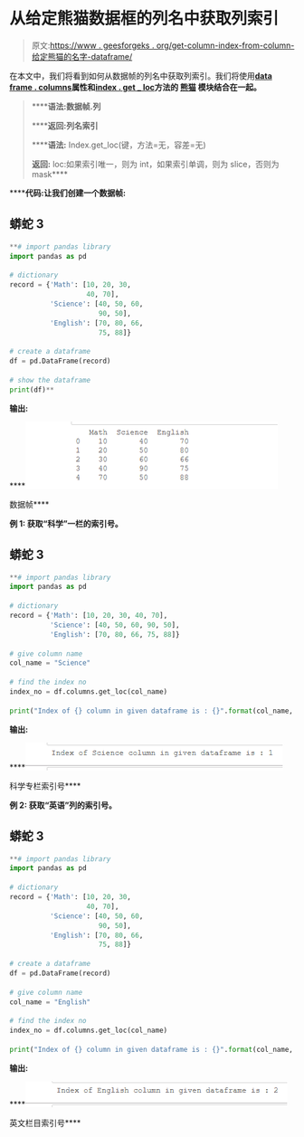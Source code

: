 # 从给定熊猫数据框的列名中获取列索引

> 原文:[https://www . geesforgeks . org/get-column-index-from-column-给定熊猫的名字-dataframe/](https://www.geeksforgeeks.org/get-column-index-from-column-name-of-a-given-pandas-dataframe/)

在本文中，我们将看到如何从数据帧的列名中获取列索引。我们将使用[**data frame . columns**](https://www.geeksforgeeks.org/python-pandas-dataframe-columns/)**属性和[**index . get _ loc**](https://www.geeksforgeeks.org/python-pandas-index-get_loc/)**方法的 [**熊猫**](https://www.geeksforgeeks.org/pandas-tutorial/) 模块结合在一起。****

> ******语法:**数据帧.列****
> 
> ******返回:**列名索引****
> 
>  ******语法:** Index.get_loc(键，方法=无，容差=无)
> 
> **返回:** loc:如果索引唯一，则为 int，如果索引单调，则为 slice，否则为 mask****

******代码:**让我们创建一个数据帧:****

## ****蟒蛇 3****

```py
**# import pandas library
import pandas as pd

# dictionary
record = {'Math': [10, 20, 30, 
                   40, 70],
          'Science': [40, 50, 60,
                      90, 50], 
          'English': [70, 80, 66, 
                      75, 88]}

# create a dataframe
df = pd.DataFrame(record)

# show the dataframe
print(df)**
```

******输出:******

****![Dataframe](img/c840ec91c4e71c6d9ac63e923394222a.png)

数据帧**** 

******例 1:** 获取“科学”一栏的索引号。****

## ****蟒蛇 3****

```py
**# import pandas library
import pandas as pd

# dictionary
record = {'Math': [10, 20, 30, 40, 70],
          'Science': [40, 50, 60, 90, 50], 
          'English': [70, 80, 66, 75, 88]}

# give column name
col_name = "Science"

# find the index no
index_no = df.columns.get_loc(col_name)

print("Index of {} column in given dataframe is : {}".format(col_name, index_no))**
```

******输出:******

****![index number of Science column](img/e11fd4aaaaec78b5ba44814dd8c2bafc.png)

科学专栏索引号**** 

******例 2:** 获取“英语”列的索引号。****

## ****蟒蛇 3****

```py
**# import pandas library
import pandas as pd

# dictionary
record = {'Math': [10, 20, 30,
                   40, 70],
          'Science': [40, 50, 60,
                      90, 50], 
          'English': [70, 80, 66,
                      75, 88]}

# create a dataframe
df = pd.DataFrame(record)

# give column name
col_name = "English"

# find the index no
index_no = df.columns.get_loc(col_name)

print("Index of {} column in given dataframe is : {}".format(col_name, index_no))**
```

******输出:******

****![index number of English column](img/39b6ab3d058bccb579f442aa4ad459b5.png)

英文栏目索引号****
